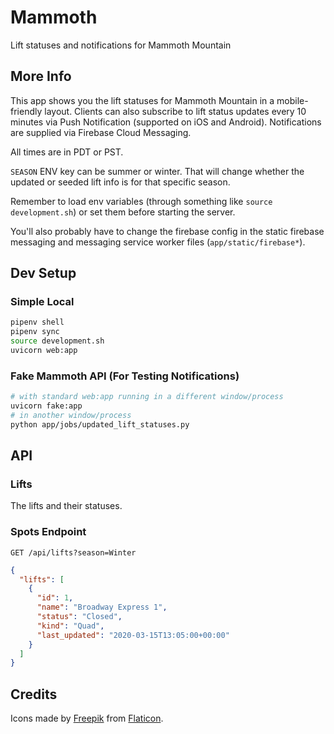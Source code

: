 # Mammoth

Lift statuses and notifications for Mammoth Mountain

## More Info

This app shows you the lift statuses for Mammoth Mountain in a mobile-friendly layout. Clients can also subscribe to lift status updates every 10 minutes via Push Notification (supported on iOS and Android). Notifications are supplied via Firebase Cloud Messaging.

All times are in PDT or PST.

`SEASON` ENV key can be summer or winter. That will change whether the updated or seeded lift info is for that specific season.

Remember to load env variables (through something like `source development.sh`) or set them before starting the server.

You'll also probably have to change the firebase config in the static firebase messaging and messaging service worker files (`app/static/firebase*`).

## Dev Setup

### Simple Local

```sh
pipenv shell
pipenv sync
source development.sh
uvicorn web:app
```

### Fake Mammoth API (For Testing Notifications)

```sh
# with standard web:app running in a different window/process
uvicorn fake:app
# in another window/process
python app/jobs/updated_lift_statuses.py
```

## API

### Lifts

The lifts and their statuses.

### Spots Endpoint

`GET /api/lifts?season=Winter`

```json
{
  "lifts": [
    {
      "id": 1,
      "name": "Broadway Express 1",
      "status": "Closed",
      "kind": "Quad",
      "last_updated": "2020-03-15T13:05:00+00:00"
    }
  ]
}
```

## Credits

Icons made by [Freepik](https://www.flaticon.com/authors/freepik) from [Flaticon](https://www.flaticon.com).

